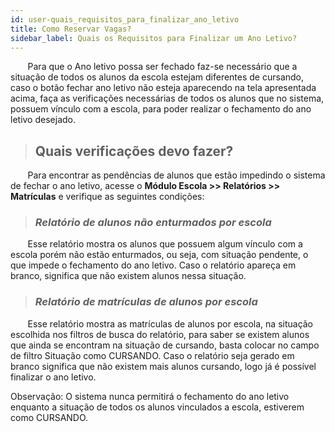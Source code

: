 ```yaml
---
id: user-quais_requisitos_para_finalizar_ano_letivo
title: Como Reservar Vagas?
sidebar_label: Quais os Requisitos para Finalizar um Ano Letivo?
---
```


&nbsp;&nbsp;&nbsp;&nbsp;&nbsp;&nbsp;&nbsp;Para que o Ano letivo possa ser fechado faz-se necessário que a situação de todos os alunos da escola estejam diferentes de cursando, caso o botão fechar ano letivo não esteja aparecendo na tela apresentada acima, faça as verificações necessárias de todos os alunos que no sistema, possuem vínculo com a escola, para poder realizar o fechamento do ano letivo desejado. 

>## Quais verificações devo fazer?

&nbsp;&nbsp;&nbsp;&nbsp;&nbsp;&nbsp;&nbsp;Para encontrar as pendências de alunos que estão impedindo o sistema de fechar o ano letivo, acesse o **Módulo Escola >> Relatórios >> Matrículas** e verifique as seguintes condições:

>### *Relatório de alunos não enturmados por escola*

&nbsp;&nbsp;&nbsp;&nbsp;&nbsp;&nbsp;&nbsp;Esse relatório mostra os alunos que possuem algum vínculo com a escola porém não estão enturmados, ou seja, com situação pendente, o que impede o fechamento do ano letivo. Caso o relatório apareça em branco, significa que não existem alunos nessa situação.

>### *Relatório de matrículas de alunos por escola*

&nbsp;&nbsp;&nbsp;&nbsp;&nbsp;&nbsp;&nbsp;Esse relatório mostra as matrículas de alunos por escola, na situação escolhida nos filtros de busca do relatório, para saber se existem alunos que ainda se encontram na situação de cursando, basta colocar no campo de filtro Situação como CURSANDO. Caso o relatório seja gerado em branco significa que não existem mais alunos cursando, logo já é possível finalizar o ano letivo.

<p class="bold small italic">Observação: O sistema nunca permitirá o fechamento do ano letivo enquanto a situação de todos os alunos vinculados a escola, estiverem como CURSANDO.</p>
